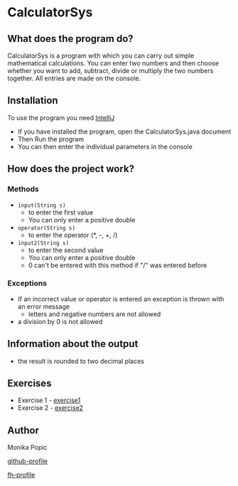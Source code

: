 # CalculatorSys
## What does the program do?
CalculatorSys is a program with which you can carry out simple mathematical calculations. 
You can enter two numbers and then choose whether you want to add, subtract, divide or multiply the two numbers together.
All entries are made on the console.

## Installation
To use the program you need [IntelliJ](https://www.jetbrains.com/de-de/idea/download/#section=windows)

- If you have installed the program, open the CalculatorSys.java document
- Then Run the program
- You can then enter the individual parameters in the console

## How does the project work?
### Methods
- `input(String s)` 
    - to enter the first value
    - You can only enter a positive double
- `operator(String s)` 
    - to enter the operator (*, -, +, /)
- `input2(String s)` 
    - to enter the second value
    - You can only enter a positive double
    - 0 can't be entered with this method if "/" was entered before 
### Exceptions
- If an incorrect value or operator is entered an exception is thrown with an error message
    - letters and negative numbers are not allowed
- a division by 0 is not allowed
## Information about the output
- the result is rounded to two decimal places

## Exercises
- Exercise 1 - [exercise1](exercise1.md)
- Exercise 2 - [exercise2](exercise2.md) 

## Author
Monika Popic

[github-profile](https://github.com/MonikaP-28)

[fh-profile](https://www.campus02.at/)
